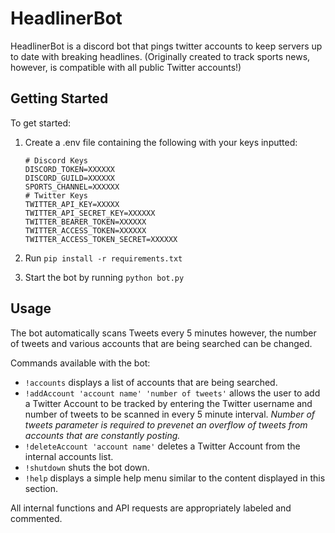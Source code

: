 # HeadlinerBot

HeadlinerBot is a discord bot that pings twitter accounts to keep servers up to date with breaking headlines. (Originally created to track sports news, however, is compatible with all public Twitter accounts!)

## Getting Started

To get started:

1. Create a .env file containing the following with your keys inputted:

    ```# .env
    # Discord Keys
    DISCORD_TOKEN=XXXXXX
    DISCORD_GUILD=XXXXXX
    SPORTS_CHANNEL=XXXXXX
    # Twitter Keys
    TWITTER_API_KEY=XXXXX
    TWITTER_API_SECRET_KEY=XXXXXX
    TWITTER_BEARER_TOKEN=XXXXXX
    TWITTER_ACCESS_TOKEN=XXXXXX
    TWITTER_ACCESS_TOKEN_SECRET=XXXXXX

1. Run ```pip install -r requirements.txt```
1. Start the bot by running ``` python bot.py ```

## Usage

The bot automatically scans Tweets every 5 minutes however, the number of tweets and various accounts that are being searched can be changed.

Commands available with the bot:

- ``` !accounts ``` displays a list of accounts that are being searched.
- ``` !addAccount 'account name' 'number of tweets' ``` allows the user to add a Twitter Account to be tracked by entering the Twitter username and number of tweets to be scanned in every 5 minute interval. *Number of tweets parameter is required to prevenet an overflow of tweets from accounts that are constantly posting.*
- ``` !deleteAccount 'account name' ``` deletes a Twitter Account from the internal accounts list.
- ``` !shutdown ``` shuts the bot down.
- ``` !help ``` displays a simple help menu similar to the content displayed in this section.

All internal functions and API requests are appropriately labeled and commented.
